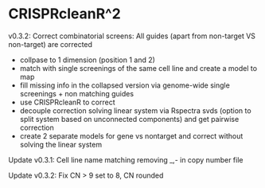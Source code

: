 # CRISPRcleanR^2

v0.3.2: Correct combinatorial screens:
All guides (apart from non-target VS non-target) are corrected
- collpase to 1 dimension (position 1 and 2)
- match with single screenings of the same cell line and create a model to map
- fill missing info in the collapsed version via genome-wide single screenings + non matching guides
- use CRISPRcleanR to correct
- decouple correction solving linear system via Rspectra svds (option to split system based on unconnected components) and get pairwise correction
- create 2 separate models for gene vs nontarget and correct without solving the linear system

Update v0.3.1: Cell line name matching removing \_,\- in copy number file

Update v0.3.2: Fix CN > 9 set to 8, CN rounded
